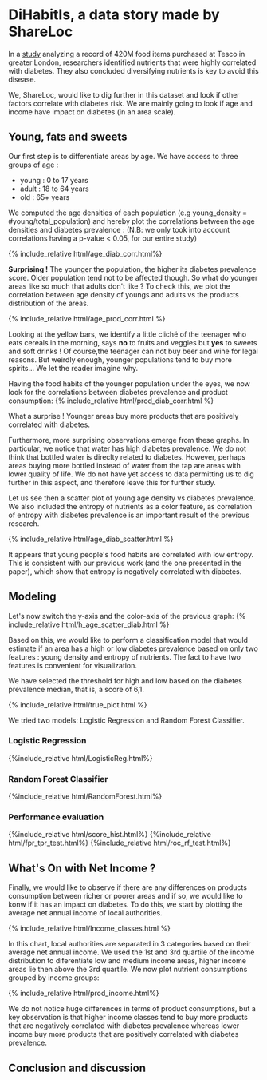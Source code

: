 # DiHabitIs,  a data story made by ShareLoc
In a [study](https://www.ncbi.nlm.nih.gov/pmc/articles/PMC7029018/) analyzing a record of 420M food items purchased at
Tesco in greater London, researchers identified nutrients that were highly correlated with diabetes. They also concluded diversifying nutrients is key to avoid this disease. 

We, ShareLoc, would like to dig further in this dataset and look if other factors correlate with diabetes risk. We are mainly going to look if age and income have impact on diabetes (in an area scale). 

## Young, fats and sweets
Our first step is to differentiate areas by age. We have access to three groups of age : 
- young : 0 to 17 years
- adult : 18 to 64 years
- old   : 65+ years

We computed the age densities of each population (e.g young_density = #young/total_population) and hereby plot the
correlations between the age densities and diabetes prevalence :
(N.B: we only took into account correlations having a p-value < 0.05, for our entire study)

{% include_relative html/age_diab_corr.html%}

**Surprising !** The younger the population, the higher its diabetes prevalence score. Older population tend not to be
affected though. So what do younger areas like so much that adults don't like ? To check this, we plot the correlation between age density of youngs and adults vs the products distribution of the areas. 

{% include_relative html/age_prod_corr.html %}

Looking at the yellow bars, we identify a little cliché of the teenager who eats cereals in the morning, says **no** to fruits and veggies but **yes** to sweets and soft drinks ! Of course,the teenager can not buy beer and wine for legal reasons. But weirdly enough, younger populations tend to buy more spirits... We let the reader imagine why. 

Having the food habits of the younger population under the eyes, we now look for the correlations between diabetes prevalence and product consumption:
{% include_relative html/prod_diab_corr.html %}

What a surprise ! Younger areas buy more products that are positively correlated with diabetes.

Furthermore, more surprising observations emerge from these graphs. In particular, we
notice that water has high diabetes prevalence. We do not think that bottled water is direclty related to diabetes. However, perhaps areas buying more bottled instead of water from the tap are areas with lower quality of life. We do not have yet access to data permitting us to dig further in this aspect, and therefore leave this for further study. 

Let us see then a scatter plot of young age density vs diabetes prevalence. We also included the entropy of nutrients
as a color feature, as correlation of entropy with diabetes prevalence is an important result of the previous research. 

{% include_relative html/age_diab_scatter.html %}

It appears that young people's food habits are correlated with low entropy. This is consistent with our previous work
(and the one presented in the paper), which show that entropy is negatively correlated with diabetes.

## Modeling

Let's now switch the y-axis and the color-axis of the previous graph:
{% include_relative html/h_age_scatter_diab.html %} 

Based on this, we would like to perform a classification model that would estimate if an area has a high or low diabetes prevalence based on only two features : young density and entropy of nutrients. The fact to have two features is convenient for visualization. 

We have selected the threshold for high and low based on the diabetes prevalence median, that is, a score of 6,1. 

{% include_relative html/true_plot.html %}

We tried two models: Logistic Regression and Random Forest Classifier. 
### Logistic Regression
{%include_relative html/LogisticReg.html%}

### Random Forest Classifier
{%include_relative html/RandomForest.html%}

### Performance evaluation
{%include_relative html/score_hist.html%}
{%include_relative html/fpr_tpr_test.html%}
{%include_relative html/roc_rf_test.html%}


## What's On with Net Income ?

Finally, we would like to observe if there are any differences on products consumption between richer or poorer areas and if so, we would like to konw if it has an impact on diabetes. To do this, we start by plotting the average net annual income of local authorities. 
 
{% include_relative html/Income_classes.html %}

In this chart, local authorities are separated in 3 categories based on their average net annual income. We used the 1st and 3rd quartile of the income distribution to diferentiate low and medium income areas, higher income areas lie then above the 3rd quartile. We now plot nutrient consumptions grouped by income groups:

{% include_relative html/prod_income.html%}

We do not notice huge differences in terms of product consumptions, but a key observation is that higher income classes
 tend to buy more products that are negatively correlated with diabetes prevalence whereas lower income buy more 
 products that are positively correlated with diabetes prevalence.
 
 ## Conclusion and discussion
 
